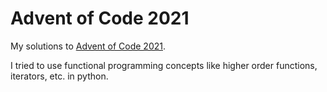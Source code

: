 # Advent of Code 2021

My solutions to [Advent of Code 2021](https://adventofcode.com/2021).

I tried to use functional programming concepts like higher order functions, iterators, etc. in python.

